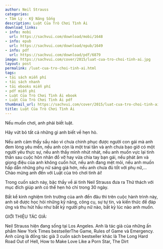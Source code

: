 ```yaml
---
author: Neil Strauss
categories:
- Tâm Lý - Kỹ Năng Sống
description: Luật Của Trò Chơi Tình Ái
download_links:
- info: mobi
  url: https://sachvui.com/download/mobi/1648
- info: epub
  url: https://sachvui.com/download/epub/1649
- info: pdf
  url: https://sachvui.com/download/pdf/6879
image: https://sachvui.com/cover/2015/luat-cua-tro-choi-tinh-ai.jpg
layout: post
permalink: /luat-cua-tro-choi-tinh-ai.html
tags:
- tải sách miễn phí
- tải sách nhanh
- tải ebooks miễn phí
- pdf miễn phí
- Luật Của Trò Chơi Tình Ái ebook
- Luật Của Trò Chơi Tình Ái pdf
thumbnail_url: https://sachvui.com/cover/2015/luat-cua-tro-choi-tinh-ai.jpg
title: Luật Của Trò Chơi Tình Ái
---
```


 <div class="item-desc text-justify"> <p>Nếu muốn chơi, anh phải biết luật.</p><p>Hãy vứt bỏ tất cả những gì anh biết về hẹn hò.</p><p>Nếu anh cảm thấy sầu não vì chưa chinh phục được người con gái mà anh đem lòng yêu mến, nếu anh còn là một trai tân và anh chưa bao giờ có một người yêu thực sự, nếu anh thấy mình nhút nhát, nếu anh muốn vực lại tinh thần sau cuộc hôn nhân đổ vỡ hay vừa chia tay bạn gái, nếu phát âm và giọng điệu của anh không cuốn hút, nếu anh đang mệt mỏi, nếu anh muốn hấp dẫn những phụ nữ sáng giá hơn, nếu anh chưa đủ tốt với phụ nữ,... Chào mừng anh đến với Luật của trò chơi tình ái!</p><p>Trong cuốn sách này, bậc thầy về ái tình Neil Strauss đưa ra Thử thách với mục đích giúp anh có thể hẹn hò chỉ trong 30 ngày.</p><p>Bất kể kinh nghiệm tình trường của anh đến đâu thì trên cuộc hành trình này, anh sẽ được học hỏi những kỹ năng, công cụ, sự tự tin, và kiến ​​thức để đáp ứng và thu hút hầu như bất kỳ người phụ nữ nào, bất kỳ lúc nào anh muốn.</p><p>GIỚI THIỆU TÁC GIẢ:</p><p>Neil Strauss hiện đang sống tại Los Angeles. Anh là tác giả của những ấn phẩm New York Times bestsellerThe Game, Rules of Game và Emergency. Anh cũng là đồng tác giả 3 cuốn sách bestseller khác là The Long Hard Road Out of Hell, How to Make Love Like a Porn Star, The Dirt</p> </div>